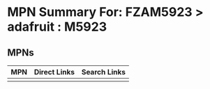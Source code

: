 



# MPN Summary For: FZAM5923 > adafruit : M5923

## MPNs
  

|MPN|Direct Links|Search Links|
| :--- | :--- | :--- |
||||
